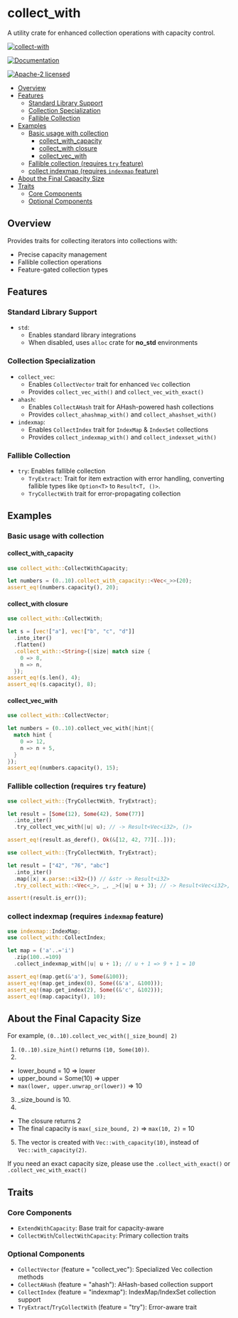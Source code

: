 # collect_with

A utility crate for enhanced collection operations with capacity control.

[![collect-with](https://img.shields.io/crates/v/collect-with?label=collect-with)](https://crates.io/crates/collect-with)

[![Documentation](https://docs.rs/collect-with/badge.svg)](https://docs.rs/collect-with)

[![Apache-2 licensed](https://img.shields.io/crates/l/collect-with.svg)](./License)

- [Overview](#overview)
- [Features](#features)
  - [Standard Library Support](#standard-library-support)
  - [Collection Specialization](#collection-specialization)
  - [Fallible Collection](#fallible-collection)
- [Examples](#examples)
  - [Basic usage with collection](#basic-usage-with-collection)
    - [collect\_with\_capacity](#collect_with_capacity)
    - [collect\_with closure](#collect_with-closure)
    - [collect\_vec\_with](#collect_vec_with)
  - [Fallible collection (requires `try` feature)](#fallible-collection-requires-try-feature)
  - [collect indexmap (requires `indexmap` feature)](#collect-indexmap-requires-indexmap-feature)
- [About the Final Capacity Size](#about-the-final-capacity-size)
- [Traits](#traits)
  - [Core Components](#core-components)
  - [Optional Components](#optional-components)

## Overview

Provides traits for collecting iterators into collections with:

- Precise capacity management
- Fallible collection operations
- Feature-gated collection types

## Features

### Standard Library Support

- `std`:
  - Enables standard library integrations
  - When disabled, uses `alloc` crate for **no_std** environments

### Collection Specialization

- `collect_vec`:
  - Enables `CollectVector` trait for enhanced `Vec` collection
  - Provides `collect_vec_with()` and `collect_vec_with_exact()`
- `ahash`:
  - Enables `CollectAHash` trait for AHash-powered hash collections
  - Provides `collect_ahashmap_with()` and `collect_ahashset_with()`
- `indexmap`:
  - Enables `CollectIndex` trait for `IndexMap` & `IndexSet` collections
  - Provides `collect_indexmap_with()` and `collect_indexset_with()`

### Fallible Collection

- `try`: Enables fallible collection
  - `TryExtract`: Trait for item extraction with error handling,
    converting fallible types like `Option<T>` to `Result<T, ()>`.
  - `TryCollectWith` trait for error-propagating collection

## Examples

### Basic usage with collection

#### collect_with_capacity

```rust
use collect_with::CollectWithCapacity;

let numbers = (0..10).collect_with_capacity::<Vec<_>>(20);
assert_eq!(numbers.capacity(), 20);
```

#### collect_with closure

```rust
use collect_with::CollectWith;

let s = [vec!["a"], vec!["b", "c", "d"]]
  .into_iter()
  .flatten()
  .collect_with::<String>(|size| match size {
    0 => 8,
    n => n,
  });
assert_eq!(s.len(), 4);
assert_eq!(s.capacity(), 8);
```

#### collect_vec_with

```rust
use collect_with::CollectVector;

let numbers = (0..10).collect_vec_with(|hint|{
  match hint {
    0 => 12,
    n => n + 5,
  }
});
assert_eq!(numbers.capacity(), 15);
```

### Fallible collection (requires `try` feature)

```rust
use collect_with::{TryCollectWith, TryExtract};

let result = [Some(12), Some(42), Some(77)]
  .into_iter()
  .try_collect_vec_with(|u| u); // -> Result<Vec<i32>, ()>

assert_eq!(result.as_deref(), Ok(&[12, 42, 77][..]));
```

```rust
use collect_with::{TryCollectWith, TryExtract};

let result = ["42", "76", "abc"]
  .into_iter()
  .map(|x| x.parse::<i32>()) // &str -> Result<i32>
  .try_collect_with::<Vec<_>, _, _>(|u| u + 3); // -> Result<Vec<i32>, ParseIntError>

assert!(result.is_err());
```

### collect indexmap (requires `indexmap` feature)

```rust
use indexmap::IndexMap;
use collect_with::CollectIndex;

let map = ('a'..='i')
  .zip(100..=109)
  .collect_indexmap_with(|u| u + 1); // u + 1 => 9 + 1 = 10

assert_eq!(map.get(&'a'), Some(&100));
assert_eq!(map.get_index(0), Some((&'a', &100)));
assert_eq!(map.get_index(2), Some((&'c', &102)));
assert_eq!(map.capacity(), 10);
```

## About the Final Capacity Size

For example, `(0..10).collect_vec_with(|_size_bound| 2)`

1. `(0..10).size_hint()` returns `(10, Some(10))`.
2.

- lower_bound = 10 => lower
- upper_bound = Some(10) => upper
- `max(lower, upper.unwrap_or(lower))` => 10

3. _size_bound is 10.
4.

- The closure returns 2
- The final capacity is `max(_size_bound, 2)` => `max(10, 2)` = 10

5. The vector is created with `Vec::with_capacity(10)`, instead of `Vec::with_capacity(2)`.

If you need an exact capacity size, please use the `.collect_with_exact()` or `.collect_vec_with_exact()`

## Traits

### Core Components

- `ExtendWithCapacity`: Base trait for capacity-aware
- `CollectWith`/`CollectWithCapacity`: Primary collection traits

### Optional Components

- `CollectVector` (feature = "collect_vec"): Specialized Vec collection methods
- `CollectAHash` (feature = "ahash"): AHash-based collection support
- `CollectIndex` (feature = "indexmap"): IndexMap/IndexSet collection support
- `TryExtract`/`TryCollectWith` (feature = "try"): Error-aware trait
